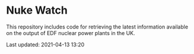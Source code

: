 # Nuke Watch

This repository includes code for retrieving the latest information available on the output of EDF nuclear power plants in the UK.

Last updated: 2021-04-13 13:20
